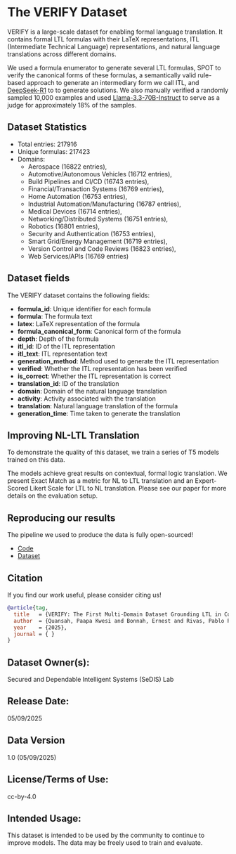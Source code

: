 # The VERIFY Dataset

VERIFY is a large-scale dataset for enabling formal language translation. It contains formal LTL formulas with their LaTeX representations, ITL (Intermediate Technical Language) representations, and natural language translations across different domains.

We used a formula enumerator to generate several LTL formulas, SPOT to verify the canonical forms of these formulas, a semantically valid rule-based approach to generate an intermediary form we call ITL, and [DeepSeek-R1](https://huggingface.co/deepseek-ai/DeepSeek-R1) to to generate solutions. 
We also manually verified a randomly sampled 10,000 examples and used [Llama-3.3-70B-Instruct](https://huggingface.co/meta-llama/Llama-3.3-70B-Instruct) to serve as a judge for approximately 18% of the samples.

## Dataset Statistics

- Total entries: 217916
- Unique formulas: 217423
- Domains:
  - Aerospace (16822 entries),
  - Automotive/Autonomous Vehicles (16712 entries),
  - Build Pipelines and CI/CD (16743 entries),
  - Financial/Transaction Systems (16769 entries),
  - Home Automation (16753 entries),
  - Industrial Automation/Manufacturing (16787 entries),
  - Medical Devices (16714 entries),
  - Networking/Distributed Systems (16751 entries),
  - Robotics (16801 entries),
  - Security and Authentication (16753 entries),
  - Smart Grid/Energy Management (16719 entries),
  - Version Control and Code Reviews (16823 entries),
  - Web Services/APIs (16769 entries)

## Dataset fields
The VERIFY dataset contains the following fields:

- **formula_id**: Unique identifier for each formula
- **formula**: The formula text
- **latex**: LaTeX representation of the formula
- **formula_canonical_form**: Canonical form of the formula
- **depth**: Depth of the formula
- **itl_id**: ID of the ITL representation
- **itl_text**: ITL representation text
- **generation_method**: Method used to generate the ITL representation
- **verified**: Whether the ITL representation has been verified
- **is_correct**: Whether the ITL representation is correct
- **translation_id**: ID of the translation
- **domain**: Domain of the natural language translation
- **activity**: Activity associated with the translation
- **translation**: Natural language translation of the formula
- **generation_time**: Time taken to generate the translation

## Improving NL-LTL Translation

To demonstrate the quality of this dataset, we train a series of T5 models trained on this data.


The models achieve great results on contextual, formal logic translation. We present Exact Match as a metric for NL to LTL translation and an Expert-Scored Likert Scale for LTL to NL translation. 
Please see our paper for more details on the evaluation setup.


## Reproducing our results

The pipeline we used to produce the data is fully open-sourced!

- [Code](https://github.com/sedislab/{verify-dataset-creation})
- [Dataset](https://huggingface.co/datasets/sedislab/VERIFY)


## Citation

If you find our work useful, please consider citing us!

```bibtex
@article{tag,
  title   = {VERIFY: The First Multi-Domain Dataset Grounding LTL in Contextual Natural Language via Provable Intermediate Logic},
  author  = {Quansah, Paapa Kwesi and Bonnah, Ernest and Rivas, Pablo Perea},
  year    = {2025},
  journal = { }
}
```

## Dataset Owner(s):
Secured and Dependable Intelligent Systems (SeDIS) Lab 

## Release Date:
05/09/2025

## Data Version
1.0 (05/09/2025)

## License/Terms of Use:
cc-by-4.0

## Intended Usage:
This dataset is intended to be used by the community to continue to improve models. The data may be freely used to train and evaluate.
